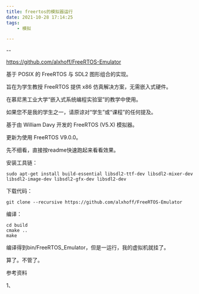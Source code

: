 ```yaml
---
title: freertos的模拟器运行
date: 2021-10-28 17:14:25
tags:
	- 模拟

---
```


--

https://github.com/alxhoff/FreeRTOS-Emulator

基于 POSIX 的 FreeRTOS 与 SDL2 图形组合的实现。

旨在为学生教授 FreeRTOS 提供 x86 仿真解决方案，无需嵌入式硬件。

在慕尼黑工业大学“嵌入式系统编程实验室”的教学中使用。

如果您不是我的学生之一，请原谅对“学生”或“课程”的任何提及。

基于由 William Davy 开发的 FreeRTOS (V5.X) 模拟器。

更新为使用 FreeRTOS V9.0.0。

先不细看，直接按readme快速跑起来看看效果。

安装工具链：

```
sudo apt-get install build-essential libsdl2-ttf-dev libsdl2-mixer-dev libsdl2-image-dev libsdl2-gfx-dev libsdl2-dev 
```

下载代码：

```
git clone --recursive https://github.com/alxhoff/FreeRTOS-Emulator
```



编译：

```
cd build
cmake ..
make
```

编译得到bin/FreeRTOS_Emulator，但是一运行，我的虚拟机就挂了。

算了。不管了。



参考资料

1、

